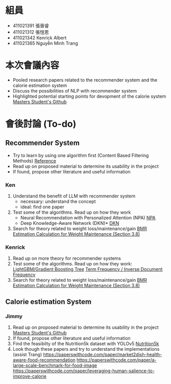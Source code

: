 # 組員
* 411021391 張晉睿
* 411021312 張愷恩
* 411021342 Kenrick Albert
* 411021365 Nguyễn Minh Trang

# 本次會議內容
 - Pooled research papers related to the recommender system and the calorie estimation system
 - Discuss the possibilities of NLP with recommender system
 - Highlighted potential starting points for devopment of the calorie system 
 [Masters Student's Github](https://github.com/ChetanJarande31/Food-calorie-estimations-Using-Deep-Learning-And-Computer-Vision)

# 會後討論 (To-do)
## Recommender System
 - Try to learn by using one algorithm first (Content Based Filtering Methods) [Reference](https://github.com/recommenders-team/recommenders/blob/main/examples/00_quick_start/dkn_MIND.ipynb)
 - Read up on proposed material to determine its usability in the project
 - If found, propose other literature and useful information
 ### Ken
 1. Understand the benefit of LLM with recommender system
     - necessary: understand the concept
     - ideal: find one paper
 2. Test some of the algorithms. Read up on how they work
     - Neural Recommendation with Personalized Attention (NPA)
     [NPA](https://github.com/recommenders-team/recommenders/blob/main/examples/00_quick_start/npa_MIND.ipynb)
     - Deep Knowledge-Aware Network (DKN)*
     [DKN](https://github.com/recommenders-team/recommenders/blob/main/examples/00_quick_start/dkn_MIND.ipynb)
 3. Search for theory related to weight loss/maintenance/gain
 [BMR Estimation Calculation for Weight Maintenance (Section 3.8)](https://www.researchgate.net/publication/349152789_A_Recommender_System_for_Healthy_Food_Choices_Building_a_Hybrid_Model_for_Recipe_Recommendations_using_Big_Data_Sets#:~:text=To%20calculate%20BMR,4.7%20*%20age)
 ### Kenrick
 1. Read up on more theory for recommender systems
 2. Test some of the algorithms. Read up on how they work:
     [LightGBM/Gradient Boosting Tree](https://github.com/recommenders-team/recommenders/blob/main/examples/00_quick_start/lightgbm_tinycriteo.ipynb)
     [Term Frequency / Inverse Document Frequency](https://github.com/recommenders-team/recommenders/blob/main/examples/00_quick_start/tfidf_covid.ipynb)
 3. Search for theory related to weight loss/maintenance/gain
     [BMR Estimation Calculation for Weight Maintenance (Section 3.8)](https://www.researchgate.net/publication/349152789_A_Recommender_System_for_Healthy_Food_Choices_Building_a_Hybrid_Model_for_Recipe_Recommendations_using_Big_Data_Sets#:~:text=To%20calculate%20BMR,4.7%20*%20age)
 
## Calorie estimation System
### Jimmy
 1. Read up on proposed material to determine its usability in the project
 [Masters Student's Github](https://github.com/ChetanJarande31/Food-calorie-estimations-Using-Deep-Learning-And-Computer-Vision)
 2. If found, propose other literature and useful information
 3. Find the feasibilty of the Nutrition5k dataset with YOLOv5
 [Nutrition5k](https://github.com/google-research-datasets/Nutrition5k)
 4. Look though these papers and try to understand the implementations (assist Trang)
https://paperswithcode.com/paper/market2dish-health-aware-food-recommendation 
https://paperswithcode.com/paper/a-large-scale-benchmark-for-food-image 
https://paperswithcode.com/paper/leveraging-human-salience-to-improve-calorie 